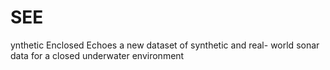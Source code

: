 # SEE
ynthetic Enclosed Echoes a new dataset of synthetic and real- world sonar data for a closed underwater environment
